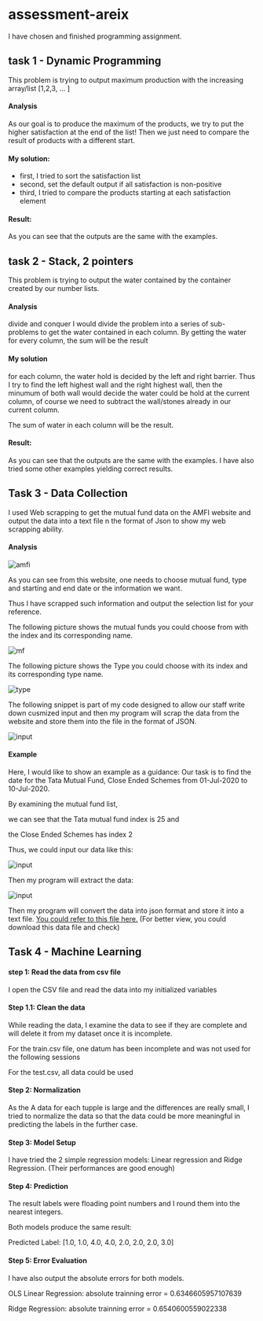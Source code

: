 # assessment-areix

I have chosen and finished programming assignment.

## task 1 - Dynamic Programming

This problem is trying to output maximum production with the increasing array/list [1,2,3, ... ]

#### Analysis

As our goal is to produce the maximum of the products, we try to put the higher satisfaction at the end of the list! Then we just need to compare the result of products with a different start.

#### My solution:

- first, I tried to sort the satisfaction list
- second, set the default output if all satisfaction is non-positive
- third, I tried to compare the products starting at each satisfaction element

#### Result:

As you can see that the outputs are the same with the examples.

## task 2 - Stack, 2 pointers

This problem is trying to output the water contained by the container created by our number lists.

#### Analysis

divide and conquer
I would divide the problem into a series of sub-problems to get the water contained in each column.
By getting the water for every column, the sum will be the result

#### My solution

for each column, the water hold is decided by the left and right barrier. Thus I try to find the left highest wall and the right highest wall, then the minumum of both wall would decide the water could be hold at the current column, of course we need to subtract the wall/stones already in our current column.

The sum of water in each column will be the result.

#### Result:

As you can see that the outputs are the same with the examples.
I have also tried some other examples yielding correct results.

## Task 3 - Data Collection

I used Web scrapping to get the mutual fund data on the AMFI website and output the data into a text file n the format of Json to show my web scrapping ability.

#### Analysis

![amfi](./rdme_img/1.png)

As you can see from this website, one needs to choose mutual fund, type and starting and end date or the information we want.

Thus I have scrapped such information and output the selection list for your reference.

The following picture shows the mutual funds you could choose from with the index and its corresponding name.

![mf](./rdme_img/2.png)

The following picture shows the Type you could choose with its index and its corresponding type name.

![type](./rdme_img/3.png)

The following snippet is part of my code designed to allow our staff write down cusmized input and then my program will scrap the data from the website and store them into the file in the format of JSON.

![input](./rdme_img/4.png)

#### Example

Here, I would like to show an example as a guidance:
Our task is to find the date for the Tata Mutual Fund, Close Ended Schemes from 01-Jul-2020 to 10-Jul-2020.

By examining the mutual fund list,

we can see that the Tata mutual fund index is 25 and

the Close Ended Schemes has index 2

Thus, we could input our data like this:

![input](./rdme_img/4.png)

Then my program will extract the data:

![input](./rdme_img/5.png)

Then my program will convert the data into json format and store it into a text file.
[You could refer to this file here.](./result/data.txt)
(For better view, you could download this data file and check)

## Task 4 - Machine Learning

#### step 1: Read the data from csv file

I open the CSV file and read the data into my initialized variables

#### Step 1.1: Clean the data

While reading the data, I examine the data to see if they are complete and will delete it from my dataset once it is incomplete.

For the train.csv file, one datum has been incomplete and was not used for the following sessions

For the test.csv, all data could be used

#### Step 2: Normalization

As the A data for each tupple is large and the differences are really small, I tried to normalize the data so that the data could be more meaningful in predicting the labels in the further case.

#### Step 3: Model Setup

I have tried the 2 simple regression models: Linear regression and Ridge Regression.
(Their performances are good enough)

#### Step 4: Prediction

The result labels were floading point numbers and I round them into the nearest integers.

Both models produce the same result:

Predicted Label: [1.0, 1.0, 4.0, 4.0, 2.0, 2.0, 2.0, 3.0]

#### Step 5: Error Evaluation

I have also output the absolute errors for both models.

OLS Linear Regression: absolute trainning error = 0.6346605957107639

Ridge Regression: absolute trainning error = 0.6540600559022338
